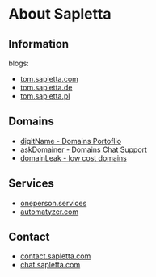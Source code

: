 # About Sapletta

## Information
blogs:

+ [tom.sapletta.com](http://tom.sapletta.com)
+ [tom.sapletta.de](http://tom.sapletta.de)
+ [tom.sapletta.pl](http://tom.sapletta.pl)


## Domains

+ [digitName - Domains Portoflio](http://www.digitname.com)
+ [askDomainer - Domains Chat Support](http://www.digitname.com)
+ [domainLeak - low cost domains](http://www.domainsleak.com)

## Services

+ [oneperson.services](http://www.oneperson.services)
+ [automatyzer.com](http://www.automatyzer.com)


## Contact  
+ [contact.sapletta.com]()
+ [chat.sapletta.com]()


